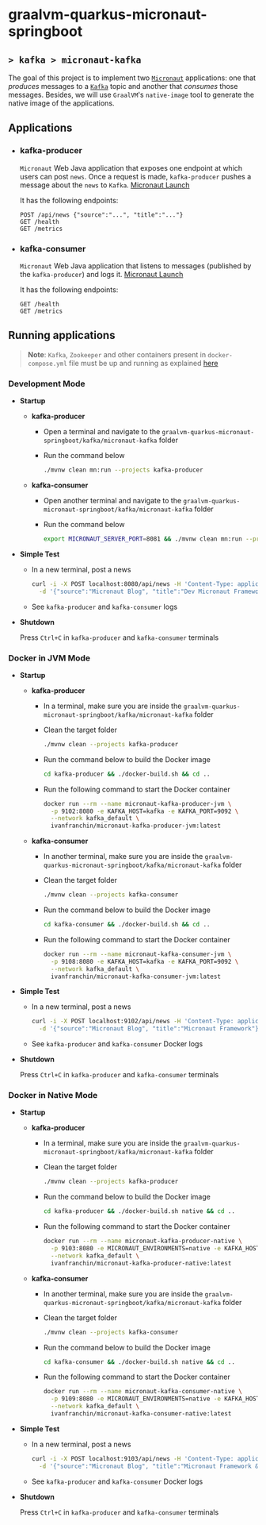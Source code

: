 # graalvm-quarkus-micronaut-springboot
## `> kafka > micronaut-kafka`

The goal of this project is to implement two [`Micronaut`](https://micronaut.io/) applications: one that _produces_ messages to a [`Kafka`](https://kafka.apache.org/) topic and another that _consumes_ those messages. Besides, we will use `GraalVM`'s `native-image` tool to generate the native image of the applications.

## Applications

- ### kafka-producer

  `Micronaut` Web Java application that exposes one endpoint at which users can post `news`. Once a request is made, `kafka-producer` pushes a message about the `news` to `Kafka`. [Micronaut Launch](https://micronaut.io/launch?type=DEFAULT&name=micronaut-kafka-producer&package=com.ivanfranchin.kafkaproducer&javaVersion=JDK_17&lang=JAVA&build=MAVEN&test=JUNIT&features=jib&features=graalvm&features=http-client&features=micrometer-prometheus&features=validation&features=jackson-databind&features=kafka&version=4.7.6)

  It has the following endpoints:
  ```text
  POST /api/news {"source":"...", "title":"..."}
  GET /health
  GET /metrics
  ```

- ### kafka-consumer

  `Micronaut` Web Java application that listens to messages (published by the `kafka-producer`) and logs it. [Micronaut Launch](https://micronaut.io/launch?type=DEFAULT&name=micronaut-kafka-consumer&package=com.ivanfranchin.kafkaconsumer&javaVersion=JDK_17&lang=JAVA&build=MAVEN&test=JUNIT&features=jib&features=graalvm&features=http-client&features=micrometer-prometheus&features=jackson-databind&features=kafka&version=4.7.6)

  It has the following endpoints:
  ```text
  GET /health
  GET /metrics
  ```

## Running applications

> **Note**: `Kafka`, `Zookeeper` and other containers present in `docker-compose.yml` file must be up and running as explained [here](https://github.com/ivangfr/graalvm-quarkus-micronaut-springboot/tree/master/kafka#start-environment)

### Development Mode

- **Startup**

  - **kafka-producer**

    - Open a terminal and navigate to the `graalvm-quarkus-micronaut-springboot/kafka/micronaut-kafka` folder

    - Run the command below
      ```bash
      ./mvnw clean mn:run --projects kafka-producer
      ```

  - **kafka-consumer**

    - Open another terminal and navigate to the `graalvm-quarkus-micronaut-springboot/kafka/micronaut-kafka` folder

    - Run the command below
      ```bash
      export MICRONAUT_SERVER_PORT=8081 && ./mvnw clean mn:run --projects kafka-consumer
      ```

- **Simple Test**

  - In a new terminal, post a news
    ```bash
    curl -i -X POST localhost:8080/api/news -H 'Content-Type: application/json' \
      -d '{"source":"Micronaut Blog", "title":"Dev Micronaut Framework"}'
    ```

  - See `kafka-producer` and `kafka-consumer` logs

- **Shutdown**

  Press `Ctrl+C` in `kafka-producer` and `kafka-consumer` terminals

### Docker in JVM Mode

- **Startup**

  - **kafka-producer**

    - In a terminal, make sure you are inside the `graalvm-quarkus-micronaut-springboot/kafka/micronaut-kafka` folder

    - Clean the target folder
      ```bash
      ./mvnw clean --projects kafka-producer
      ```

    - Run the command below to build the Docker image
      ```bash
      cd kafka-producer && ./docker-build.sh && cd ..
      ```

    - Run the following command to start the Docker container
      ```bash
      docker run --rm --name micronaut-kafka-producer-jvm \
        -p 9102:8080 -e KAFKA_HOST=kafka -e KAFKA_PORT=9092 \
        --network kafka_default \
        ivanfranchin/micronaut-kafka-producer-jvm:latest
      ```

  - **kafka-consumer**

    - In another terminal, make sure you are inside the `graalvm-quarkus-micronaut-springboot/kafka/micronaut-kafka` folder

    - Clean the target folder
      ```bash
      ./mvnw clean --projects kafka-consumer
      ```

    - Run the command below to build the Docker image
      ```bash
      cd kafka-consumer && ./docker-build.sh && cd ..
      ```

    - Run the following command to start the Docker container
      ```bash
      docker run --rm --name micronaut-kafka-consumer-jvm \
        -p 9108:8080 -e KAFKA_HOST=kafka -e KAFKA_PORT=9092 \
        --network kafka_default \
        ivanfranchin/micronaut-kafka-consumer-jvm:latest
      ```

- **Simple Test**

  - In a new terminal, post a news
    ```bash
    curl -i -X POST localhost:9102/api/news -H 'Content-Type: application/json' \
      -d '{"source":"Micronaut Blog", "title":"Micronaut Framework"}'
    ```

  - See `kafka-producer` and `kafka-consumer` Docker logs

- **Shutdown**

  Press `Ctrl+C` in `kafka-producer` and `kafka-consumer` terminals

### Docker in Native Mode

- **Startup**

  - **kafka-producer**

    - In a terminal, make sure you are inside the `graalvm-quarkus-micronaut-springboot/kafka/micronaut-kafka` folder

    - Clean the target folder
      ```bash
      ./mvnw clean --projects kafka-producer
      ```

    - Run the command below to build the Docker image
      ```bash
      cd kafka-producer && ./docker-build.sh native && cd ..
      ```

    - Run the following command to start the Docker container
      ```bash
      docker run --rm --name micronaut-kafka-producer-native \
        -p 9103:8080 -e MICRONAUT_ENVIRONMENTS=native -e KAFKA_HOST=kafka -e KAFKA_PORT=9092 \
        --network kafka_default \
        ivanfranchin/micronaut-kafka-producer-native:latest
      ```

  - **kafka-consumer**

    - In another terminal, make sure you are inside the `graalvm-quarkus-micronaut-springboot/kafka/micronaut-kafka` folder

    - Clean the target folder
      ```bash
      ./mvnw clean --projects kafka-consumer
      ```

    - Run the command below to build the Docker image
      ```bash
      cd kafka-consumer && ./docker-build.sh native && cd ..
      ```

    - Run the following command to start the Docker container
      ```bash
      docker run --rm --name micronaut-kafka-consumer-native \
        -p 9109:8080 -e MICRONAUT_ENVIRONMENTS=native -e KAFKA_HOST=kafka -e KAFKA_PORT=9092 \
        --network kafka_default \
        ivanfranchin/micronaut-kafka-consumer-native:latest
      ```

- **Simple Test**

  - In a new terminal, post a news
    ```bash
    curl -i -X POST localhost:9103/api/news -H 'Content-Type: application/json' \
      -d '{"source":"Micronaut Blog", "title":"Micronaut Framework & GraalVM"}'
    ```

  - See `kafka-producer` and `kafka-consumer` Docker logs

- **Shutdown**

  Press `Ctrl+C` in `kafka-producer` and `kafka-consumer` terminals
